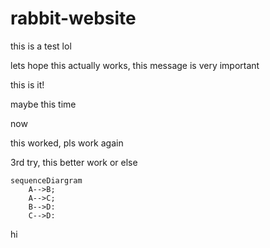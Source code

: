 # rabbit-website

this is a test lol

lets hope this actually works, this message is very important

this is it!

maybe this time

now

this worked, pls work again

3rd try, this better work or else

```mermaid
sequenceDiargram
    A-->B;
    A-->C;
    B-->D:
    C-->D:
```

hi
